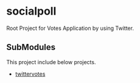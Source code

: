 # socialpoll
Root Project for Votes Application by using Twitter.

## SubModules
This project include below projects.
- [twittervotes](https://github.com/ryoukata/twittervotes)
